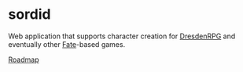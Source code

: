 sordid
======
Web application that supports character creation for [DresdenRPG](www.evilhat.com/home/dresden-files-rpg) and eventually other [Fate](evilhat.wikidot.com/fate-rpg)-based games.

[Roadmap](github.com/RationalGeek/sordid/blob/master/docs/Roadmap.md)